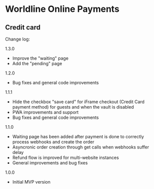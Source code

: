 # Worldline Online Payments

## Credit card

Change log:

1.3.0
- Improve the "waiting" page
- Add the "pending" page

1.2.0
- Bug fixes and general code improvements

1.1.1
- Hide the checkbox "save card" for iFrame checkout (Credit Card payment method) for guests and when the vault is disabled
- PWA improvements and support
- Bug fixes and general code improvements

1.1.0
- Waiting page has been added after payment is done to correctly process webhooks and create the order
- Asyncronic order creation through get calls when webhooks suffer delay
- Refund flow is improved for multi-website instances
- General improvements and bug fixes

1.0.0
- Initial MVP version 

